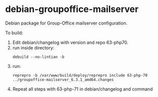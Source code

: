 # debian-groupoffice-mailserver
Debian package for Group-Office mailserver configuration.

To build:
1. Edit debian/changelog with version and repo 63-php70.
2. run inside directory:
   ```
   debuild --no-lintian -b
   ```
3. run:
   ```
   reprepro -b /var/www/build/deploy/reprepro include 63-php-70 ../groupoffice-mailserver_6.3.1_amd64.changes
   ```
4. Repeat all steps with 63-php-71 in debian/changelog and command
